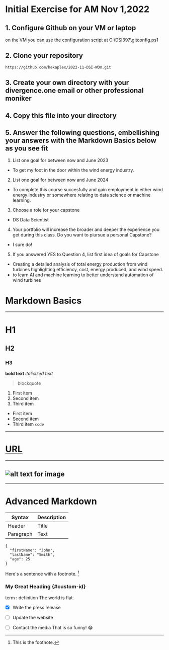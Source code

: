 # **Initial Exercise for AM Nov 1,2022**

## 1. Configure Github on your VM or laptop
on the VM you can use the configuration script at C:\DSI397\gitconfig.ps1
## 2. Clone your repository
`https://github.com/hekaplex/2022-11-DSI-WDX.git`
## 3. Create your own directory with your divergence.one email or other professional moniker
## 4. Copy this file into your directory
## 5. Answer the following questions, embellishing your answers with the **Markdown Basics** below as you see fit
1. List one goal for between now and June 2023
- To get my foot in the door within the wind energy industry.
2. List one goal for between now and June 2024 
- To complete this course succesfully and gain employment in either wind energy industry or somewhere relating to data science or machine learning.
3. Choose a role for your capstone
   
-  DS Data Scientist

4. Your portfolio will increase the broader and deeper the experience you get during this class. Do you want to piursue a personal Capstone? 
- I sure do!
5. If you answered YES to Question 4, list first idea of goals for Capstone 
- Creating a detailed analysis of total energy production from wind turbines  highlighting efficiency, cost, energy produced, and wind speed.
- to learn AI and machine learning to better understand automation of wind turbines


# **Markdown Basics**
---
# H1
## H2
### H3
**bold text**
*italicized text*
> blockquote
1. First item
2. Second item
3. Third item
- First item
- Second item
- Third item
`code`
---
# [URL](https://www.example.com)
---
![alt text for image](image.jpg)
---
---
 

# Advanced  Markdown
| Syntax | Description |
| ----------- | ----------- |
| Header | Title |
| Paragraph | Text |
```
{
  "firstName": "John",
  "lastName": "Smith",
  "age": 25
}
```
Here's a sentence with a footnote. [^1]

[^1]: This is the footnote.
### My Great Heading {#custom-id}
term
: definition
~~The world is flat.~~
- [x] Write the press release
- [ ] Update the website
- [ ] Contact the media
That is so funny! :joy:

